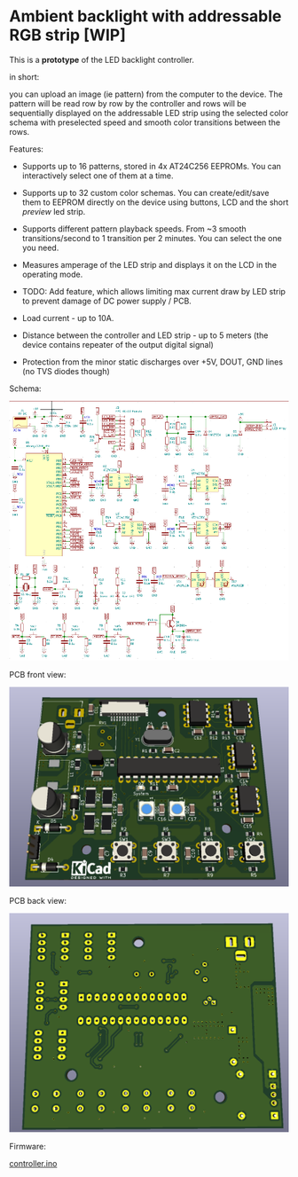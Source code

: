 # Ambient backlight with addressable RGB strip [WIP]

This is a **prototype** of the LED backlight controller.

in short:

you can upload an image (ie pattern) from the computer to the device. The pattern will be read row by row by the controller and rows will be sequentially displayed on the addressable LED strip using the selected color schema with preselected speed and smooth color transitions between the rows.

Features:

- Supports up to 16 patterns, stored in 4x AT24C256 EEPROMs. You can interactively select one of them at a time.
- Supports up to 32 custom color schemas. You can create/edit/save them to EEPROM directly on the device using buttons, LCD and the short *preview* led strip.
- Supports different pattern playback speeds. From ~3 smooth transitions/second to 1 transition per 2 minutes. You can select the one you need.
- Measures amperage of the LED strip and displays it on the LCD in the operating mode. 
- TODO: Add feature, which allows limiting max current draw by LED strip to prevent damage of DC power supply / PCB.

- Load current - up to 10A.
- Distance between the controller and LED strip - up to 5 meters (the device contains repeater of the output digital signal)
- Protection from the minor static discharges over +5V, DOUT, GND lines (no TVS diodes though)

Schema:

![alt text](https://github.com/RRomaNN/ambient-rgb-led/blob/main/readme/schema.png?raw=true)

PCB front view:

![alt text](https://github.com/RRomaNN/ambient-rgb-led/blob/main/readme/pcb_front.png?raw=true)

PCB back view:

![alt text](https://github.com/RRomaNN/ambient-rgb-led/blob/main/readme/pcb_back.png?raw=true)

Firmware:

[controller.ino](https://github.com/RRomaNN/ambient-rgb-led/blob/main/controller_c/controller.ino)



